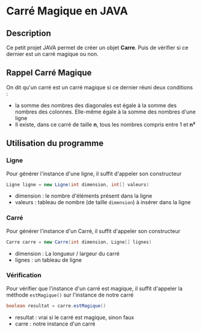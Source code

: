 # Carré Magique en JAVA

## Description

Ce petit projet JAVA permet de créer un objet **Carre**.
Puis de vérifier si ce dernier est un carré magique ou non.

## Rappel Carré Magique 

On dit qu'un carré est un carré magique si ce dernier réuni deux conditions :

- la somme des nombres des diagonales est égale à la somme des nombres des colonnes. Elle-même égale à la somme des nombres d'une ligne
- Il existe, dans ce carré de taille **n**, tous les nombres compris entre 1 et **n&#x00B2;**

## Utilisation du programme

### Ligne

Pour générer l'instance d'une ligne, il suffit d'appeler son constructeur
```java
Ligne ligne = new Ligne(int dimension, int[] valeurs)
```
* dimension : le nombre d'éléments présent dans la ligne
* valeurs : tableau de nombre (de taille `dimension`) à insérer dans la ligne

### Carré

Pour générer l'instance d'un Carré, il suffit d'appeler son constructeur 
```java
Carre carre = new Carre(int dimension, Ligne[] lignes)
```
* dimension : La longueur / largeur du carré
* lignes : un tableau de ligne

### Vérification

Pour vérifier que l'instance d'un carré est magique, il suffit d'appeler la méthode `estMagique()` sur l'instance de notre carré
```java
boolean resultat = carre.estMagique()
```
* resultat : vrai si le carré est magique, sinon faux
* carre : notre instance d'un carré
